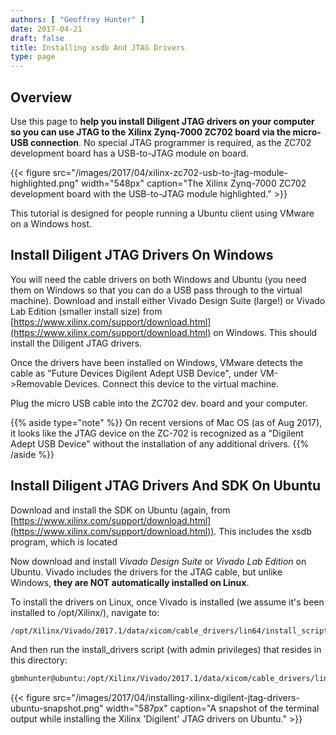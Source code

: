 ```yaml
---
authors: [ "Geoffrey Hunter" ]
date: 2017-04-21
draft: false
title: Installing xsdb And JTAG Drivers
type: page
---
```


## Overview

Use this page to **help you install Diligent JTAG drivers on your computer so you can use JTAG to the Xilinx Zynq-7000 ZC702 board via the micro-USB connection**. No special JTAG programmer is required, as the ZC702 development board has a USB-to-JTAG module on board.

{{< figure src="/images/2017/04/xilinx-zc702-usb-to-jtag-module-highlighted.png" width="548px" caption="The Xilinx Zynq-7000 ZC702 development board with the USB-to-JTAG module highlighted."  >}}

This tutorial is designed for people running a Ubuntu client using VMware on a Windows host.

## Install Diligent JTAG Drivers On Windows

You will need the cable drivers on both Windows and Ubuntu (you need them on Windows so that you can do a USB pass through to the virtual machine). Download and install either Vivado Design Suite (large!) or Vivado Lab Edition (smaller install size) from [https://www.xilinx.com/support/download.html](https://www.xilinx.com/support/download.html) on Windows. This should install the Diligent JTAG drivers.

Once the drivers have been installed on Windows, VMware detects the cable as "Future Devices Digilent Adept USB Device", under VM->Removable Devices. Connect this device to the virtual machine.

Plug the micro USB cable into the ZC702 dev. board and your computer.

{{% aside type="note" %}}
On recent versions of Mac OS (as of Aug 2017), it looks like the JTAG device on the ZC-702 is recognized as a "Digilent Adept USB Device" without the installation of any additional drivers.
{{% /aside %}}

## Install Diligent JTAG Drivers And SDK On Ubuntu

Download and install the SDK on Ubuntu (again, from [https://www.xilinx.com/support/download.html](https://www.xilinx.com/support/download.html)). This includes the xsdb program, which is located

Now download and install _Vivado Design Suite_ or _Vivado Lab Edition_ on Ubuntu. Vivado includes the drivers for the JTAG cable, but unlike Windows, **they are NOT automatically installed on Linux**.

To install the drivers on Linux, once Vivado is installed (we assume it's been installed to /opt/Xilinx/), navigate to:

```sh    
/opt/Xilinx/Vivado/2017.1/data/xicom/cable_drivers/lin64/install_script/install_drivers
```

And then run the install_drivers script (with admin privileges) that resides in this directory:

```sh    
gbmhunter@ubuntu:/opt/Xilinx/Vivado/2017.1/data/xicom/cable_drivers/lin64/install_script/install_drivers$ sudo ./install_drivers
```

{{< figure src="/images/2017/04/installing-xilinx-digilent-jtag-drivers-ubuntu-snapshot.png" width="587px" caption="A snapshot of the terminal output while installing the Xilinx 'Digilent' JTAG drivers on Ubuntu."  >}}
